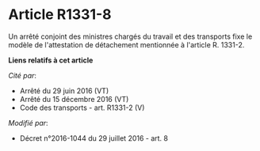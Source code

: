 # Article R1331-8

Un arrêté conjoint des ministres chargés du travail et des transports fixe le modèle de l'attestation de détachement
mentionnée à l'article R. 1331-2.

**Liens relatifs à cet article**

_Cité par_:

  - Arrêté du 29 juin 2016 (VT)
  - Arrêté du 15 décembre 2016 (VT)
  - Code des transports - art. R1331-2 (V)

_Modifié par_:

  - Décret n°2016-1044 du 29 juillet 2016 - art. 8
